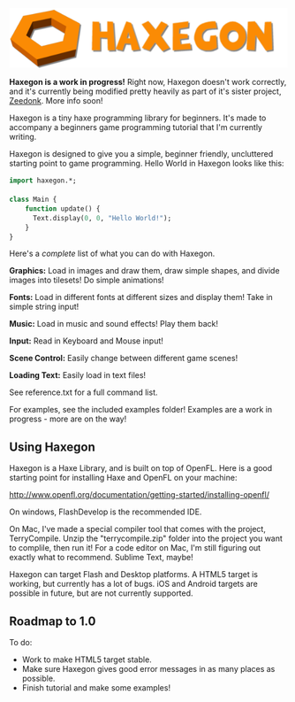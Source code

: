 <p align="center"><img src="haxegon.png"/></p>

**Haxegon is a work in progress!** Right now, Haxegon doesn't work correctly, and it's currently being modified pretty heavily as part of it's sister project, <a href="https://github.com/increpare/zeedonk">Zeedonk</a>. More info soon!

Haxegon is a tiny haxe programming library for beginners. It's made to accompany a beginners game programming tutorial that I'm currently writing.

Haxegon is designed to give you a simple, beginner friendly, uncluttered starting point to game programming. Hello World in Haxegon looks like this:

```haxe
import haxegon.*;

class Main {
	function update() {
	  Text.display(0, 0, "Hello World!");
	}
}
``` 

Here's a *complete* list of what you can do with Haxegon.

**Graphics:** 
Load in images and draw them, draw simple shapes, and divide images into tilesets! Do simple animations!

**Fonts:**
Load in different fonts at different sizes and display them! Take in simple string input!

**Music:**
Load in music and sound effects! Play them back!

**Input:**
Read in Keyboard and Mouse input!

**Scene Control:**
Easily change between different game scenes!

**Loading Text:**
Easily load in text files!

See reference.txt for a full command list.

For examples, see the included examples folder! Examples are a work in progress - more are on the way!

## Using Haxegon

Haxegon is a Haxe Library, and is built on top of OpenFL. Here is a good starting point for installing Haxe and OpenFL on your machine:

http://www.openfl.org/documentation/getting-started/installing-openfl/

On windows, FlashDevelop is the recommended IDE. 

On Mac, I've made a special compiler tool that comes with the project, TerryCompile. Unzip the "terrycompile.zip" folder into the project you want to complile, then run it! For a code editor on Mac, I'm still figuring out exactly what to recommend. Sublime Text, maybe!

Haxegon can target Flash and Desktop platforms. A HTML5 target is working, but currently has a lot of bugs. iOS and Android targets are possible in future, but are not currently supported.

## Roadmap to 1.0

To do:
 - Work to make HTML5 target stable.
 - Make sure Haxegon gives good error messages in as many places as possible.
 - Finish tutorial and make some examples!
